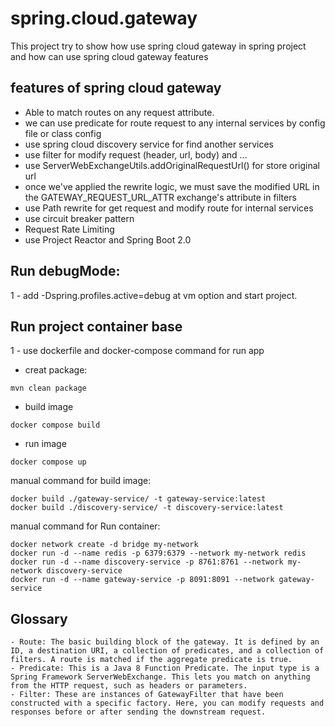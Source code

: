 # spring.cloud.gateway

This project try to show how use spring cloud gateway in spring project <br>
and how can use spring cloud gateway features

## features of spring cloud gateway
- Able to match routes on any request attribute.
- we can use predicate for route request to any internal services by config file or class config
- use spring cloud discovery service for find another services
- use filter for modify request (header, url, body) and ...
- use ServerWebExchangeUtils.addOriginalRequestUrl() for store original url
- once we've applied the rewrite logic, we must save the modified URL in the GATEWAY_REQUEST_URL_ATTR exchange's attribute in filters
- use Path rewrite for get request and modify route for internal services
- use circuit breaker pattern
- Request Rate Limiting
- use Project Reactor and Spring Boot 2.0

## Run debugMode:
1 - add -Dspring.profiles.active=debug at vm option and start project.

## Run project container base
1 - use dockerfile and docker-compose command for run app

- creat package:
~~~
mvn clean package
~~~
- build image
~~~
docker compose build
~~~
- run image
~~~
docker compose up
~~~


manual command for build image:
~~~
docker build ./gateway-service/ -t gateway-service:latest
docker build ./discovery-service/ -t discovery-service:latest
~~~
manual command for Run container:
~~~
docker network create -d bridge my-network
docker run -d --name redis -p 6379:6379 --network my-network redis
docker run -d --name discovery-service -p 8761:8761 --network my-network discovery-service
docker run -d --name gateway-service -p 8091:8091 --network gateway-service
~~~


## Glossary
~~~
- Route: The basic building block of the gateway. It is defined by an ID, a destination URI, a collection of predicates, and a collection of filters. A route is matched if the aggregate predicate is true.
- Predicate: This is a Java 8 Function Predicate. The input type is a Spring Framework ServerWebExchange. This lets you match on anything from the HTTP request, such as headers or parameters.
- Filter: These are instances of GatewayFilter that have been constructed with a specific factory. Here, you can modify requests and responses before or after sending the downstream request.
~~~